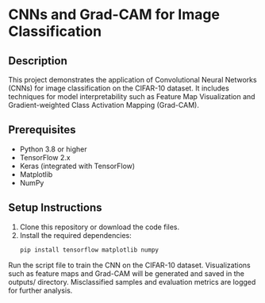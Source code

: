 # CNNs and Grad-CAM for Image Classification

## Description
This project demonstrates the application of Convolutional Neural Networks (CNNs) for image classification on the CIFAR-10 dataset. It includes techniques for model interpretability such as Feature Map Visualization and Gradient-weighted Class Activation Mapping (Grad-CAM).

## Prerequisites
- Python 3.8 or higher
- TensorFlow 2.x
- Keras (integrated with TensorFlow)
- Matplotlib
- NumPy

## Setup Instructions
1. Clone this repository or download the code files.
2. Install the required dependencies:
   ```bash
   pip install tensorflow matplotlib numpy
   
Run the script file to train the CNN on the CIFAR-10 dataset.
Visualizations such as feature maps and Grad-CAM will be generated and saved in the outputs/ directory.
Misclassified samples and evaluation metrics are logged for further analysis.
